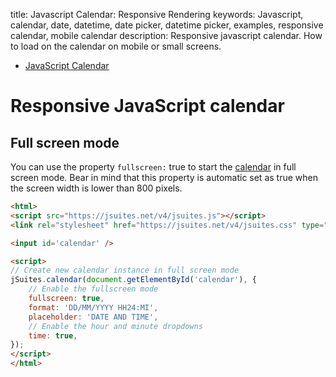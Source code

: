 title: Javascript Calendar: Responsive Rendering
keywords: Javascript, calendar, date, datetime, date picker, datetime picker, examples, responsive calendar, mobile calendar
description: Responsive javascript calendar. How to load on the calendar on mobile or small screens.

* [JavaScript Calendar](/docs/v4/javascript-calendar)

Responsive JavaScript calendar
==============================

Full screen mode
----------------

You can use the property `fullscreen:` true to start the [calendar](https://jspreadsheet.com/docs/date) in full screen mode. Bear in mind that this property is automatic set as true when the screen width is lower than 800 pixels.

  
```html
<html>
<script src="https://jsuites.net/v4/jsuites.js"></script>
<link rel="stylesheet" href="https://jsuites.net/v4/jsuites.css" type="text/css" />

<input id='calendar' />

<script>
// Create new calendar instance in full screen mode
jSuites.calendar(document.getElementById('calendar'), {
    // Enable the fullscreen mode
    fullscreen: true,
    format: 'DD/MM/YYYY HH24:MI',
    placeholder: 'DATE AND TIME',
    // Enable the hour and minute dropdowns
    time: true,
});
</script>
</html>
```

